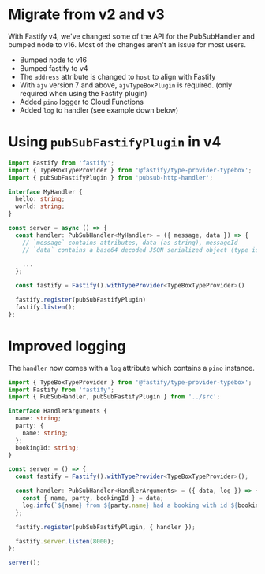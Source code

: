 # Migrate from v2 and v3

With Fastify v4, we've changed some of the API for the PubSubHandler and bumped
node to v16. Most of the changes aren't an issue for most users.

- Bumped node to v16
- Bumped fastify to v4
- The `address` attribute is changed to `host` to align with Fastify
- With `ajv` version 7 and above, `ajvTypeBoxPlugin` is required. (only required
  when using the Fastify plugin)
- Added `pino` logger to Cloud Functions
- Added `log` to handler (see example down below)

# Using `pubSubFastifyPlugin` in v4

```typescript
import Fastify from 'fastify';
import { TypeBoxTypeProvider } from '@fastify/type-provider-typebox';
import { pubSubFastifyPlugin } from 'pubsub-http-handler';

interface MyHandler {
  hello: string;
  world: string;
}

const server = async () => {
  const handler: PubSubHandler<MyHandler> = ({ message, data }) => {
    // `message` contains attributes, data (as string), messageId
    // `data` contains a base64 decoded JSON serialized object (type is MyHandler in the example)

    ...
  };

  const fastify = Fastify().withTypeProvider<TypeBoxTypeProvider>()

  fastify.register(pubSubFastifyPlugin)
  fastify.listen();
};
```

# Improved logging

The `handler` now comes with a `log` attribute which contains a `pino` instance.

```typescript
import { TypeBoxTypeProvider } from '@fastify/type-provider-typebox';
import Fastify from 'fastify';
import { PubSubHandler, pubSubFastifyPlugin } from '../src';

interface HandlerArguments {
  name: string;
  party: {
    name: string;
  };
  bookingId: string;
}

const server = () => {
  const fastify = Fastify().withTypeProvider<TypeBoxTypeProvider>();

  const handler: PubSubHandler<HandlerArguments> = ({ data, log }) => {
    const { name, party, bookingId } = data;
    log.info(`${name} from ${party.name} had a booking with id ${bookingId}`);
  };

  fastify.register(pubSubFastifyPlugin, { handler });

  fastify.server.listen(8000);
};

server();
```
